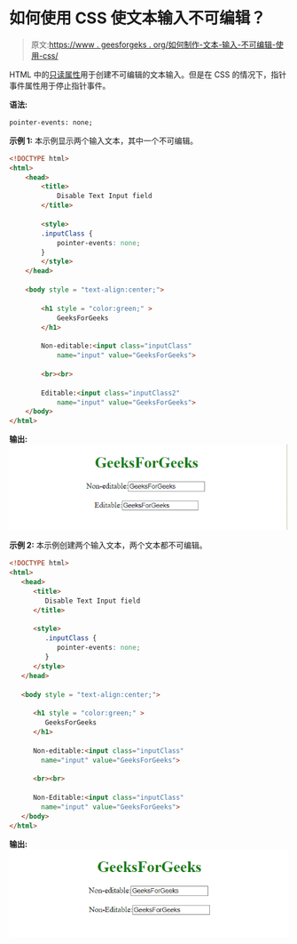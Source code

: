 # 如何使用 CSS 使文本输入不可编辑？

> 原文:[https://www . geesforgeks . org/如何制作-文本-输入-不可编辑-使用-css/](https://www.geeksforgeeks.org/how-to-make-text-input-non-editable-using-css/)

HTML 中的[只读属性](https://www.geeksforgeeks.org/html-readonly-attribute/)用于创建不可编辑的文本输入。但是在 CSS 的情况下，指针事件属性用于停止指针事件。

**语法:**

```html
pointer-events: none;
```

**示例 1:** 本示例显示两个输入文本，其中一个不可编辑。

```html
<!DOCTYPE html> 
<html> 
    <head> 
        <title> 
            Disable Text Input field
        </title> 

        <style>
        .inputClass {
            pointer-events: none; 
        }
        </style>
    </head> 

    <body style = "text-align:center;"> 

        <h1 style = "color:green;" > 
            GeeksForGeeks 
        </h1> 

        Non-editable:<input class="inputClass"
            name="input" value="GeeksForGeeks">

        <br><br>

        Editable:<input class="inputClass2"
            name="input" value="GeeksForGeeks">
    </body> 
</html>                    
```

**输出:**
![](img/d3f72f923c5ef03e945696293c5971c7.png)

**示例 2:** 本示例创建两个输入文本，两个文本都不可编辑。

```html
<!DOCTYPE html> 
<html>
   <head>
      <title> 
         Disable Text Input field
      </title>

      <style>
         .inputClass {
            pointer-events: none; 
         }
      </style>
   </head>

   <body style = "text-align:center;">

      <h1 style = "color:green;" > 
         GeeksForGeeks 
      </h1>

      Non-editable:<input class="inputClass"
        name="input" value="GeeksForGeeks">

      <br><br>

      Non-Editable:<input class="inputClass"
        name="input" value="GeeksForGeeks">
   </body>
</html>
```

**输出:**
![](img/872367ae13e08865c30a96c1885f9748.png)